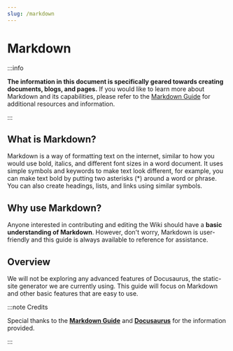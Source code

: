 ```yaml
---
slug: /markdown
---
```


# Markdown

:::info

**The information in this document is specifically geared towards creating documents, blogs, and pages.** If you would like to learn more about Markdown and its capabilities, please refer to the [Markdown Guide](https://www.markdownguide.org/) for additional resources and information.

:::

## What is Markdown?

Markdown is a way of formatting text on the internet, similar to how you would use bold, italics, and different font sizes in a word document. It uses simple symbols and keywords to make text look different, for example, you can make text bold by putting two asterisks (*) around a word or phrase. You can also create headings, lists, and links using similar symbols.

## Why use Markdown?

Anyone interested in contributing and editing the Wiki should have a **basic understanding of Markdown**. However, don't worry, Markdown is user-friendly and this guide is always available to reference for assistance.

## Overview

We will not be exploring any advanced features of Docusaurus, the static-site generator we are currently using. This guide will focus on Markdown and other basic features that are easy to use.

:::note Credits

Special thanks to the [**Markdown Guide**](https://www.markdownguide.org/) and [**Docusaurus**](https://docusaurus.io/) for the information provided.

:::